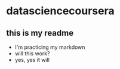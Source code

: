 # datasciencecoursera

## this is my readme
* I'm practicing my markdown
* will this work?
* yes, yes it will
